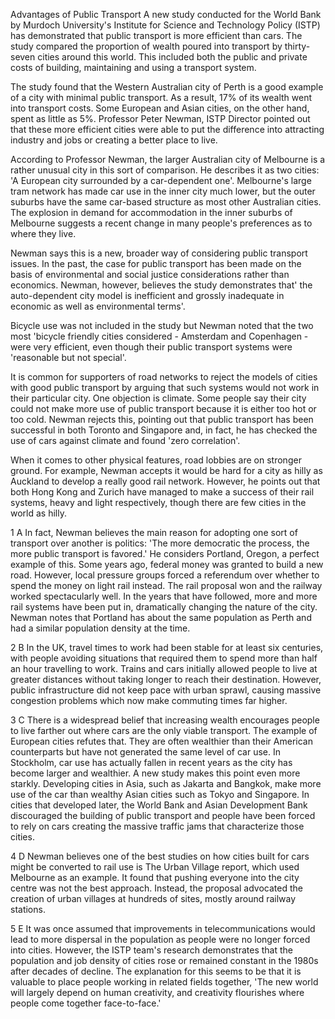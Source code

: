 Advantages of Public Transport
A new study conducted for the World Bank by Murdoch University's Institute for Science and Technology Policy (ISTP) has demonstrated that public transport is more efficient than cars. The study compared the proportion of wealth poured into transport by thirty-seven cities around this world. This included both the public and private costs of building, maintaining and using a transport system.

The study found that the Western Australian city of Perth is a good example of a city with minimal public transport. As a result, 17% of its wealth went into transport costs. Some European and Asian cities, on the other hand, spent as little as 5%. Professor Peter Newman, ISTP Director pointed out that these more efficient cities were able to put the difference into attracting industry and jobs or creating a better place to live.

According to Professor Newman, the larger Australian city of Melbourne is a rather unusual city in this sort of comparison. He describes it as two cities: 'A European city surrounded by a car-dependent one'. Melbourne's large tram network has made car use in the inner city much lower, but the outer suburbs have the same car-based structure as most other Australian cities. The explosion in demand for accommodation in the inner suburbs of Melbourne suggests a recent change in many people's preferences as to where they live.

Newman says this is a new, broader way of considering public transport issues. In the past, the case for public transport has been made on the basis of environmental and social justice considerations rather than economics. Newman, however, believes the study demonstrates that' the auto-dependent city model is inefficient and grossly inadequate in economic as well as environmental terms'.

Bicycle use was not included in the study but Newman noted that the two most 'bicycle friendly cities considered - Amsterdam and Copenhagen - were very efficient, even though their public transport systems were 'reasonable but not special'.

It is common for supporters of road networks to reject the models of cities with good public transport by arguing that such systems would not work in their particular city. One objection is climate. Some people say their city could not make more use of public transport because it is either too hot or too cold. Newman rejects this, pointing out that public transport has been successful in both Toronto and Singapore and, in fact, he has checked the use of cars against climate and found 'zero correlation'.

When it comes to other physical features, road lobbies are on stronger ground. For example, Newman accepts it would be hard for a city as hilly as Auckland to develop a really good rail network. However, he points out that both Hong Kong and Zurich have managed to make a success of their rail systems, heavy and light respectively, though there are few cities in the world as hilly.

1
A In fact, Newman believes the main reason for adopting one sort of transport over another is politics: 'The more democratic the process, the more public transport is favored.' He considers Portland, Oregon, a perfect example of this. Some years ago, federal money was granted to build a new road. However, local pressure groups forced a referendum over whether to spend the money on light rail instead. The rail proposal won and the railway worked spectacularly well. In the years that have followed, more and more rail systems have been put in, dramatically changing the nature of the city. Newman notes that Portland has about the same population as Perth and had a similar population density at the time.

2
B   In the UK, travel times to work had been stable for at least six centuries, with people avoiding situations that required them to spend more than half an hour travelling to work. Trains and cars initially allowed people to live at greater distances without taking longer to reach their destination. However, public infrastructure did not keep pace with urban sprawl, causing massive congestion problems which now make commuting times far higher.

3
C   There is a widespread belief that increasing wealth encourages people to live farther out where cars are the only viable transport. The example of European cities refutes that. They are often wealthier than their American counterparts but have not generated the same level of car use. In Stockholm, car use has actually fallen in recent years as the city has become larger and wealthier. A new study makes this point even more starkly. Developing cities in Asia, such as Jakarta and Bangkok, make more use of the car than wealthy Asian cities such as Tokyo and Singapore. In cities that developed later, the World Bank and Asian Development Bank discouraged the building of public transport and people have been forced to rely on cars creating the massive traffic jams that characterize those cities.

4
D   Newman believes one of the best studies on how cities built for cars might be converted to rail use is The Urban Village report, which used Melbourne as an example. It found that pushing everyone into the city centre was not the best approach. Instead, the proposal advocated the creation of urban villages at hundreds of sites, mostly around railway stations.

5
E  It was once assumed that improvements in telecommunications would lead to more dispersal in the population as people were no longer forced into cities. However, the ISTP team's research demonstrates that the population and job density of cities rose or remained constant in the 1980s after decades of decline. The explanation for this seems to be that it is valuable to place people working in related fields together, 'The new world will largely depend on human creativity, and creativity flourishes where people come together face-to-face.'